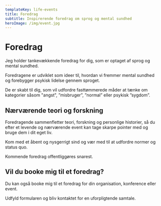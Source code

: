 ```yaml
---
templateKey: life-events
title: Foredrag
subtitle: Inspirerende foredrag om sprog og mental sundhed
heroImage: /img/event.jpg
---
```

# Foredrag

Jeg holder tankevækkende foredrag for dig, som er optaget af sprog og mental sundhed. 

Foredragene er udviklet som ideer til, hvordan vi fremmer mental sundhed og forebygger psykisk lidelse gennem sproget.

De er skabt til dig, som vil udfordre fasttømmerede måder at tænke om kategorier såsom "angst", ”misbruger”, ”normal” eller psykisk ”sygdom”. 

## Nærværende teori og forskning

Foredragende sammenfletter teori, forskning og personlige historier, så du efter et levende og nærværende event kan tage skarpe pointer med og bruge dem i dit eget liv. 

Kom med et åbent og nysgerrigt sind og vær med til at udfordre normer og status quo. 

Kommende foredrag offentliggøres snarest. 

## Vil du booke mig til et foredrag?

Du kan også booke mig til et foredrag for din organisation, konference eller event. 

Udfyld formularen og bliv kontaktet for en uforpligtende samtale.

